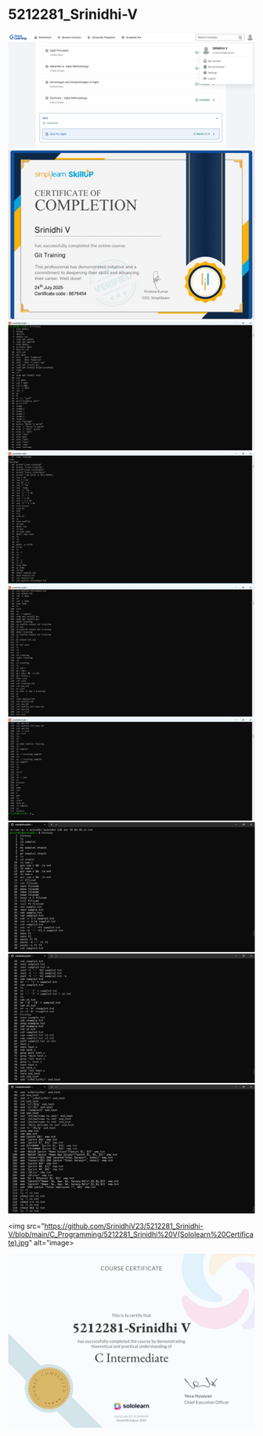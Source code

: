 # 5212281_Srinidhi-V

<img src="https://github.com/SrinidhiV23/5212281_Srinidhi-V/blob/main/SDLC/5212281_Srinidhi%20V(Great%20Learning).jpg" alt="image">

<img src="https://github.com/SrinidhiV23/5212281_Srinidhi-V/blob/main/GIT/5212281_Srinidhi%20V(SimpliLearn_Certificate).jpg" alt="image">

<img src="https://github.com/SrinidhiV23/5212281_Srinidhi-V/blob/main/linux/linux_commands1.jpg" alt="image">

<img src="https://github.com/SrinidhiV23/5212281_Srinidhi-V/blob/main/linux/linux_commands2.jpg" alt="image">

<img src="https://github.com/SrinidhiV23/5212281_Srinidhi-V/blob/main/linux/linux_commands3.jpg" alt="image">

<img src="https://github.com/SrinidhiV23/5212281_Srinidhi-V/blob/main/linux/linux_commands4.jpg" alt="image">

<img src="https://github.com/SrinidhiV23/5212281_Srinidhi-V/blob/main/linux/linux_commands5.jpg" alt="image">

<img src="https://github.com/SrinidhiV23/5212281_Srinidhi-V/blob/main/linux/linux_commands6.jpg" alt="image">

<img src="https://github.com/SrinidhiV23/5212281_Srinidhi-V/blob/main/linux/linux_commands7.jpg" alt="image">

<img src="https://github.com/SrinidhiV23/5212281_Srinidhi-V/blob/main/C_Programming/5212281_Srinidhi%20V(Sololearn%20Certificate).jpg" alt="image>

<img src="https://github.com/SrinidhiV23/5212281_Srinidhi-V/blob/main/C_Programming/5212281_Srinidhi%20V(Sololearn%20Certificate_intermediate).jpg" alt="image" >


